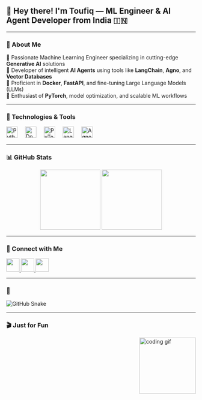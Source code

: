 <h2 align="left">👋 Hey there! I'm Toufiq — ML Engineer & AI Agent Developer from India 🇮🇳</h2>

---

### 🧠 About Me

🚀 Passionate Machine Learning Engineer specializing in cutting-edge **Generative AI** solutions  
🤖 Developer of intelligent **AI Agents** using tools like **LangChain**, **Agno**, and **Vector Databases**  
🐳 Proficient in **Docker**, **FastAPI**, and fine-tuning Large Language Models (LLMs)  
🧪 Enthusiast of **PyTorch**, model optimization, and scalable ML workflows  

---

### 🔧 Technologies & Tools

<div align="left">
  <img src="https://cdn.jsdelivr.net/gh/devicons/devicon/icons/python/python-original.svg" height="30" alt="Python" />
  <img width="12" />
  <img src="https://cdn.jsdelivr.net/gh/devicons/devicon/icons/docker/docker-original.svg" height="30" alt="Docker" />
  <img width="12" />
  <img src="https://cdn.jsdelivr.net/gh/devicons/devicon/icons/pytorch/pytorch-original.svg" height="30" alt="PyTorch" />
  <img width="12" />
  <img src="https://img.shields.io/badge/LangChain-%23000000.svg?style=flat&logo=langchain&logoColor=white" height="30" alt="LangChain" />
  <img width="12" />
  <img src="https://img.shields.io/badge/Agno-AI-blueviolet?style=flat&logo=ai" height="30" alt="Agno" />
</div>

---

### 📊 GitHub Stats

<div align="center">
  <img src="https://github-readme-stats.vercel.app/api?username=ToufiqQureshi&show_icons=true&theme=radical&count_private=true&hide_border=false" height="160" />
  <img src="https://github-readme-stats.vercel.app/api/top-langs?username=ToufiqQureshi&layout=compact&theme=radical&hide_border=false" height="160" />
</div>

---

### 🔗 Connect with Me

<div align="left">
  <a href="mailto:your-email@gmail.com">
    <img src="https://img.shields.io/static/v1?message=Gmail&logo=gmail&label=&color=D14836&logoColor=white&labelColor=&style=for-the-badge" height="35" />
  </a>
  <a href="https://www.linkedin.com/in/toufiq-qureshi-4b54b2307/">
    <img src="https://img.shields.io/static/v1?message=LinkedIn&logo=linkedin&label=&color=0077B5&logoColor=white&labelColor=&style=for-the-badge" height="35" />
  </a>
  <a href="https://discord.gg/yourdiscord">
    <img src="https://img.shields.io/static/v1?message=Discord&logo=discord&label=&color=7289DA&logoColor=white&labelColor=&style=for-the-badge" height="35" />
  </a>
</div>

---

### 🐍
![GitHub Snake](https://github.com/ToufiqQureshi/ToufiqQureshi/blob/output/github-snake.svg)

---

### 🎬 Just for Fun

<img align="right" height="150" src="https://i.imgflip.com/65efzo.gif" alt="coding gif" />
